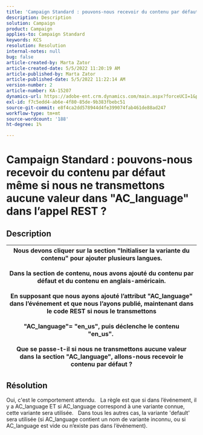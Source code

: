 ```yaml
---
title: 'Campaign Standard : pouvons-nous recevoir du contenu par défaut même si nous ne transmettons aucune valeur dans "AC_language" dans l’appel REST ?'
description: Description
solution: Campaign
product: Campaign
applies-to: Campaign Standard
keywords: KCS
resolution: Resolution
internal-notes: null
bug: false
article-created-by: Marta Zator
article-created-date: 5/5/2022 11:20:19 AM
article-published-by: Marta Zator
article-published-date: 5/5/2022 11:22:14 AM
version-number: 2
article-number: KA-15207
dynamics-url: https://adobe-ent.crm.dynamics.com/main.aspx?forceUCI=1&pagetype=entityrecord&etn=knowledgearticle&id=64ef1f53-65cc-ec11-a7b5-6045bd00dbbc
exl-id: f7c5edd4-ab6e-4f80-85de-9b383fbebc51
source-git-commit: e8f4ca2dd578944d4fe399074fab461de88ad247
workflow-type: tm+mt
source-wordcount: '188'
ht-degree: 1%

---
```


# Campaign Standard : pouvons-nous recevoir du contenu par défaut même si nous ne transmettons aucune valeur dans &quot;AC_language&quot; dans l’appel REST ?

## Description



| Nous devons cliquer sur la section &quot;Initialiser la variante du contenu&quot; pour ajouter plusieurs langues.<br>   <br>  Dans la section de contenu, nous avons ajouté du contenu par défaut et du contenu en anglais-américain.<br>   <br>  En supposant que nous ayons ajouté l’attribut &quot;AC_language&quot; dans l’événement et que nous l’ayons publié, maintenant dans le code REST si nous le transmettons<br><br>  &quot;AC_language&quot;= &quot;en_us&quot;, puis déclenche le contenu &quot;en_us&quot;. <br><br>  Que se passe-t-il si nous ne transmettons aucune valeur dans la section &quot;AC_language&quot;, allons-nous recevoir le contenu par défaut ? |
| --- |



## Résolution


Oui, c&#39;est le comportement attendu.
 
La règle est que si dans l’événement, il y a AC_language ET si AC_language correspond à une variante connue, cette variante sera utilisée.
 
Dans tous les autres cas, la variante &#39;default&#39; sera utilisée (si AC_language contient un nom de variante inconnu, ou si AC_language est vide ou n’existe pas dans l’événement).
